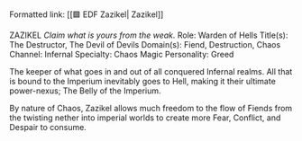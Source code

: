 Formatted link: [[🟩 EDF Zazikel| Zazikel]]

ZAZIKEL _Claim what is yours from the weak._ Role: Warden of Hells Title(s): The Destructor, The Devil of Devils Domain(s): Fiend, Destruction, Chaos Channel: Infernal Specialty: Chaos Magic Personality: Greed

The keeper of what goes in and out of all conquered Infernal realms. All that is bound to the Imperium inevitably goes to Hell, making it their ultimate power-nexus; The Belly of the Imperium.

By nature of Chaos, Zazikel allows much freedom to the flow of Fiends from the twisting nether into imperial worlds to create more Fear, Conflict, and Despair to consume.